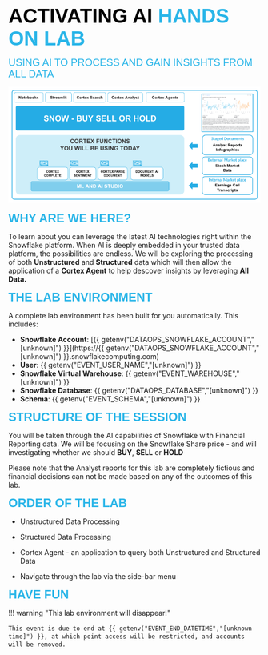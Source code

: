 
<span style="color:#000000; font-size:40px; font-family:Arial;;font-weight:bold">ACTIVATING AI <span style="color:#29B5E8; font-size:40px; font-family:Arial;;font-weight:bold">HANDS ON LAB</span>



<span style="color:#29B5E8; font-size:20px; font-family:Arial;;font-weight:regular">USING AI TO PROCESS AND GAIN INSIGHTS FROM ALL DATA</span>

![alt text](image-1.png)

<span style="color:#29B5E8; font-size:24px; font-family:Arial;;font-weight:bold">WHY ARE WE HERE?</span>

To learn about you can leverage the latest AI technologies right within the Snowflake platform.  When AI is deeply embedded in your trusted data platform, the possibilities are endless. We will be exploring the processing of both **Unstructured** and **Structured** data which will then allow the application of a **Cortex Agent** to help descover insights by leveraging **All Data.**

<span style="color:#29B5E8; font-size:24px; font-family:Arial;;font-weight:bold">THE LAB ENVIRONMENT</span>

A complete lab environment has been built for you automatically. This includes:

- **Snowflake Account**: [{{ getenv("DATAOPS_SNOWFLAKE_ACCOUNT","[unknown]") }}](https://{{ getenv("DATAOPS_SNOWFLAKE_ACCOUNT","[unknown]") }}.snowflakecomputing.com)
- **User**: {{ getenv("EVENT_USER_NAME","[unknown]") }}
- **Snowflake Virtual Warehouse**: {{ getenv("EVENT_WAREHOUSE","[unknown]") }}
- **Snowflake Database**: {{ getenv("DATAOPS_DATABASE","[unknown]") }}
- **Schema**: {{ getenv("EVENT_SCHEMA","[unknown]") }}



<span style="color:#29B5E8; font-size:24px; font-family:Arial;;font-weight:bold">STRUCTURE OF THE SESSION</span>

You will be taken through the AI capabilities of Snowflake with Financial Reporting data.  We will be focusing on the Snowflake Share price - and will investigating whether we should **BUY**, **SELL** or **HOLD**

Please note that the Analyst reports for this lab are completely fictious and financial decisions can not be made based on any of the outcomes of this lab.

<span style="color:#29B5E8; font-size:24px; font-family:Arial;;font-weight:bold">ORDER OF THE LAB</span>

-    Unstructured Data Processing

-    Structured Data Processing

-    Cortex Agent - an application to query both Unstructured and Structured Data

-    Navigate through the lab via the side-bar menu

<span style="color:#29B5E8; font-size:24px; font-family:Arial;;font-weight:bold">HAVE FUN</span>




!!! warning "This lab environment will disappear!"

    This event is due to end at {{ getenv("EVENT_END_DATETIME","[unknown time]") }}, at which point access will be restricted, and accounts will be removed.



